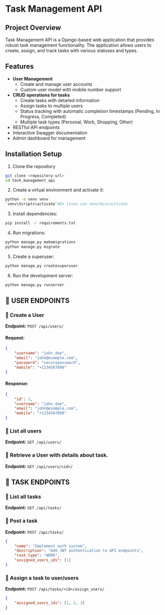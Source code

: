 # Task Management API

## Project Overview
Task Management API is a Django-based web application that provides robust task management functionality. The application allows users to create, assign, and track tasks with various statuses and types.

## Features

- **User Management**
  - Create and manage user accounts
  - Custom user model with mobile number support
- **CRUD operations for tasks**
  - Create tasks with detailed information
  - Assign tasks to multiple users
  - Status tracking with automatic completion timestamps (Pending, In Progress, Completed)
  - Multiple task types (Personal, Work, Shopping, Other)
- RESTful API endpoints
- Interactive Swagger documentation
- Admin dashboard for management

## Installation Setup
1. Clone the repository
```bash
git clone <repository-url>
cd task_management_api
```
2. Create a virtual environment and activate it:
```bash
python -m venv venv
`venv\Scripts\activate`#On linux use venv/bin/activate
```
3. Install dependencies:
```bash
pip install -r requirements.txt
```
4. Run migrations:
```bash
python manage.py makemigrations
python manage.py migrate
```
5. Create a superuser:
```bash
python manage.py createsuperuser
```
6. Run the development server:
```bash
python manage.py runserver
```

## 📌 USER ENDPOINTS
### 🔹 Create a User  
**Endpoint:** `POST /api/users/`  

#### **Request:**
```json
{
    "username": "john_doe",
    "email": "john@example.com",
    "password": "securepassword",
    "mobile": "+1234567890"
}
```

#### **Response:**
```json
{
    "id": 1,
    "username": "john_doe",
    "email": "john@example.com",
    "mobile": "+1234567890"
}
```

### 🔹 List all users 
**Endpoint:** `GET /api/users/`

### 🔹 Retrieve a User with details about task.
**Endpoint:** `GET /api/users/<id>/`

## 📌 TASK ENDPOINTS

### 🔹 List all tasks 
**Endpoint:** `GET /api/tasks/`

### 🔹 Post a task
**Endpoint:** `POST /api/tasks/`
```json
{
    "name": "Implement auth system",
    "description": "Add JWT authentication to API endpoints",
    "task_type": "WORK",
    "assigned_users_ids": [1]
}
```

### 🔹 Assign a task to  user/users 
**Endpoint:** `POST /api/tasks/<id>/assign_users/`
```json
{
    "assigned_users_ids": [1, 2, 3]
}
```
